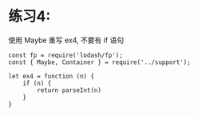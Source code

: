 # 练习4:

使用 Maybe 重写 ex4, 不要有 if 语句

```
const fp = require('lodash/fp');
const { Maybe, Container } = require('../support');

let ex4 = function (n) {
    if (n) {
        return parseInt(n)
    }
}
```